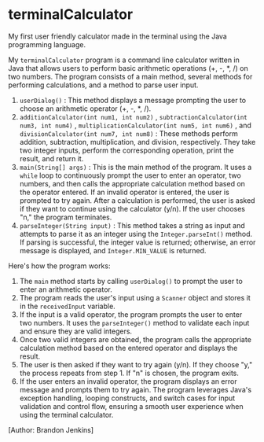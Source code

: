 # terminalCalculator
 My first user friendly calculator made in the terminal using the Java programming language.
 
 My `terminalCalculator`  program is a command line calculator written in Java that allows users to perform basic arithmetic operations (+, -, *, /) on two numbers. The program consists of a main method, several methods for performing calculations, and a method to parse user input.
 
 1.  `userDialog()` : This method displays a message prompting the user to choose an arithmetic operator (+, -, *, /).
 2.  `additionCalculator(int num1, int num2)` ,  `subtractionCalculator(int num3, int num4)` ,  `multiplicationCalculator(int num5, int num6)` , and  `divisionCalculator(int num7, int num8)` : These methods perform addition, subtraction, multiplication, and division, respectively. They take two integer inputs, perform the corresponding operation, print the result, and return it.
 3.  `main(String[] args)` : This is the main method of the program. It uses a  `while`  loop to continuously prompt the user to enter an operator, two numbers, and then calls the appropriate calculation method based on the operator entered. If an invalid operator is entered, the user is prompted to try again. After a calculation is performed, the user is asked if they want to continue using the calculator (y/n). If the user chooses "n," the program terminates.
 4.  `parseInteger(String input)` : This method takes a string as input and attempts to parse it as an integer using the  `Integer.parseInt()`  method. If parsing is successful, the integer value is returned; otherwise, an error message is displayed, and  `Integer.MIN_VALUE`  is returned.
 
 Here's how the program works:
 1. The  `main`  method starts by calling  `userDialog()`  to prompt the user to enter an arithmetic operator.
2. The program reads the user's input using a  `Scanner`  object and stores it in the  `receivedInput`  variable.
3. If the input is a valid operator, the program prompts the user to enter two numbers. It uses the  `parseInteger()`  method to validate each input and ensure they are valid integers.
4. Once two valid integers are obtained, the program calls the appropriate calculation method based on the entered operator and displays the result.
5. The user is then asked if they want to try again (y/n). If they choose "y," the process repeats from step 1. If "n" is chosen, the program exits.
6. If the user enters an invalid operator, the program displays an error message and prompts them to try again.
 The program leverages Java's exception handling, looping constructs, and switch cases for input validation and control flow, ensuring a smooth user experience when using the terminal calculator.


[Author: Brandon Jenkins]
